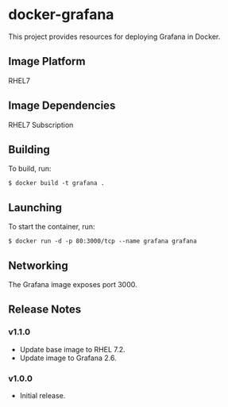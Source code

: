# docker-grafana

This project provides resources for deploying Grafana in Docker.

## Image Platform

RHEL7

## Image Dependencies

RHEL7 Subscription

## Building

To build, run:

```shell
$ docker build -t grafana .
```

## Launching

To start the container, run:

```shell
$ docker run -d -p 80:3000/tcp --name grafana grafana
```

## Networking

The Grafana image exposes port 3000.

## Release Notes

### v1.1.0

- Update base image to RHEL 7.2.
- Update image to Grafana 2.6.

### v1.0.0

- Initial release.
